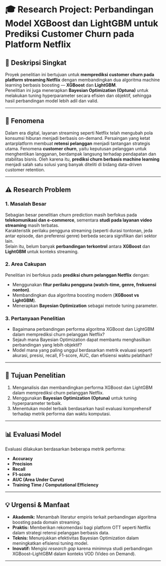 # 🎓 Research Project: Perbandingan Model XGBoost dan LightGBM untuk Prediksi Customer Churn pada Platform Netflix

## 📌 Deskripsi Singkat
Proyek penelitian ini bertujuan untuk **memprediksi customer churn pada platform streaming Netflix** dengan membandingkan dua algoritma machine learning berbasis boosting — **XGBoost** dan **LightGBM**.  
Penelitian ini juga menerapkan **Bayesian Optimization (Optuna)** untuk melakukan tuning hyperparameter secara efisien dan objektif, sehingga hasil perbandingan model lebih adil dan valid.

---

## 📍 Fenomena
Dalam era digital, layanan streaming seperti Netflix telah mengubah pola konsumsi hiburan menjadi berbasis on-demand. Persaingan yang ketat antarplatform membuat **retensi pelanggan** menjadi tantangan strategis utama. Fenomena **customer churn**, yaitu keputusan pelanggan untuk menghentikan langganan, berdampak langsung terhadap pendapatan dan stabilitas bisnis. Oleh karena itu, **prediksi churn berbasis machine learning** menjadi salah satu solusi yang banyak diteliti di bidang data-driven customer retention.

---

## ⚠️ Research Problem
### 1. Masalah Besar
Sebagian besar penelitian churn prediction masih berfokus pada **telekomunikasi dan e-commerce**, sementara **studi pada layanan video streaming** masih terbatas.  
Karakteristik perilaku pengguna streaming (seperti durasi tontonan, jeda antar episode, dan preferensi genre) berbeda secara signifikan dari sektor lain.  
Selain itu, belum banyak **perbandingan terkontrol** antara **XGBoost** dan **LightGBM** untuk konteks streaming.

### 2. Area Cakupan
Penelitian ini berfokus pada **prediksi churn pelanggan Netflix** dengan:
- Menggunakan **fitur perilaku pengguna (watch-time, genre, frekuensi nonton)**.  
- Membandingkan dua algoritma boosting modern (**XGBoost vs LightGBM**).  
- Menerapkan **Bayesian Optimization** sebagai metode tuning parameter.  

### 3. Pertanyaan Penelitian
- Bagaimana perbandingan performa algoritma XGBoost dan LightGBM dalam memprediksi churn pelanggan Netflix?  
- Sejauh mana Bayesian Optimization dapat membantu menghasilkan perbandingan yang lebih objektif?  
- Model mana yang paling unggul berdasarkan metrik evaluasi seperti akurasi, presisi, recall, F1-score, AUC, dan efisiensi waktu pelatihan?

---

## 🎯 Tujuan Penelitian
1. Menganalisis dan membandingkan performa XGBoost dan LightGBM dalam memprediksi churn pelanggan Netflix.  
2. Menggunakan **Bayesian Optimization (Optuna)** untuk tuning hyperparameter terbaik.  
3. Menentukan model terbaik berdasarkan hasil evaluasi komprehensif terhadap metrik performa dan waktu komputasi.

---

## 📊 Evaluasi Model
Evaluasi dilakukan berdasarkan beberapa metrik performa:
- **Accuracy**
- **Precision**
- **Recall**
- **F1-score**
- **AUC (Area Under Curve)**
- **Training Time / Computational Efficiency**

---

## 💡 Urgensi & Manfaat
- **Akademik:** Menambah literatur empiris terkait perbandingan algoritma boosting pada domain streaming.  
- **Praktis:** Memberikan rekomendasi bagi platform OTT seperti Netflix dalam strategi retensi pelanggan berbasis data.  
- **Teknis:** Menunjukkan efektivitas Bayesian Optimization dalam meningkatkan efisiensi tuning model.  
- **Inovatif:** Mengisi *research gap* karena minimnya studi perbandingan XGBoost–LightGBM dalam konteks VOD (Video on Demand).  

---




